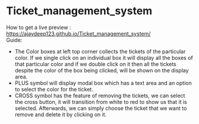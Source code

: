 # Ticket_management_system
How to get a live preview : https://ajaydeep123.github.io/Ticket_management_system/ <br>
Guide:
<ul>
<li> The Color boxes at left top corner collects the tickets of the particular color. If we single click on an individual box it will display all the boxes of that particular 
  color and if we double click on it then all the tickets despite the color of the box being clicked, will be shown on the display area.</li>
<li>PLUS symbol  will display modal box which has a text area and an option to select the color for the ticket.</li>
  <li> CROSS symbol has the feature of removing the tickets, we can select the cross button, it will transition from white to red to show us that it is selected. Afterwards, we can simply choose the ticket that we want to remove and delete it by clicking on it.</li>
